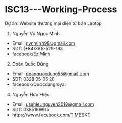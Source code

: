 # ISC13---Working-Process
Dự án: Website thương mại điện tử bán Laptop
1. Nguyễn Vũ Ngọc Minh
+ Email: nvnminh98@gmail.com
+ SDT: (+84)368-529-198
+ facebook/EziMinh

2. Đoàn Quốc Dũng
+ Email: doanquocdung55@gmail.com
+ SDT: 0328 05 05 20
+ facebook/Quocdungroyal

4. Nguyễn Hữu Hiệu
+ Email: usahieunguyen2018@gmail.com   
+ SDT: 0385199915
+ https://www.facebook.com/TIMESKT